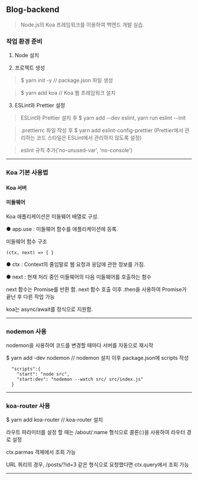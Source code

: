 ## Blog-backend
>Node.js의 Koa 프레임워크를 이용하여 백엔드 개발 실습.

### 작업 환경 준비
1. Node 설치

2. 프로젝트 생성

>$ yarn init -y // package.json 파일 생성

>$ yarn add koa // Koa 웹 프레임워크 설치

3. ESLint와 Prettier 설정

>ESLint와 Prettier 설치 후 $ yarn add --dev eslint, yarn run eslint --init

>.prettierrc 파일 작성 후 $ yarn add eslint-config-prettier
>(Prettier에서 관리하는 코드 스타일은 ESLint에서 관리하지 않도록 설정)

>eslint 규칙 추가('no-unused-var', 'no-console')

* * *

### Koa 기본 사용법

#### Koa 서버

#### 미들웨어 

Koa 애플리케이션은 미들웨어 배열로 구성. 

● app.use : 미들웨어 함수를 애플리케이션에 등록. 

미들웨어 함수 구조 

<pre><code>(ctx, next) => { }</code></pre>

● ctx : Context의 줄임말로 웹 요청과 응답에 관한 정보를 가짐.

● next : 현재 처리 중인 미들웨어의 다음 미들웨어를 호출하는 함수

next 함수는 Promise를 반환 함. next 함수 호출 이후 .then을 사용하여 Promise가 끝난 후 다른 작업 가능

koa는 async/await를 정식으로 지원함.

* * *

### nodemon 사용

nodemon을 사용하여 코드를 변경할 때마다 서버를 자동으로 재시작

$ yarn add -dev nodemon // nodemon 설치 이후 package.json에 scripts 작성

```{.javascript}
  "scripts":{
    "start": "node src",
    "start:dev": "nodemon --watch src/ src/index.js"
  }
```

* * *
### koa-router 사용

$ yarn add koa-router // koa-router 설치

라우트 파라미터를 설정 할 때는 /about/:name 형식으로 콜론(:)을 사용하여 라우터 경로 설정 

ctx.parmas 객체에서 조회 가능 

URL 쿼리의 경우, /posts/?id=3 같은 형식으로 요청했다면 ctx.query에서 조회 가능

* * *




